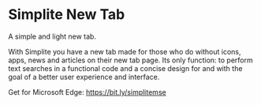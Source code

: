 # Simplite New Tab
A simple and light new tab.

With Simplite you have a new tab made for those who do without icons, apps, news and articles on their new tab page.
Its only function: to perform text searches in a functional code and a concise design for and with the goal of a better user experience and interface.

Get for Microsoft Edge: https://bit.ly/simplitemse
